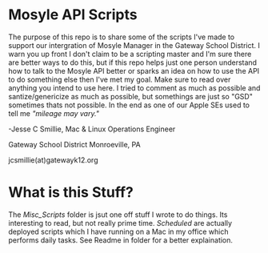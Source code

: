 # Mosyle API Scripts
The purpose of this repo is to share some of the scripts I've made to support our intergration of Mosyle Manager in the Gateway School District.  I warn you up front I don't claim to be a scripting master and I'm sure there are better ways to do this, but if this repo helps just one person understand how to talk to the Mosyle API better or sparks an idea on how to use the API to do something else then I've met my goal.  Make sure to read over anything you intend to use here.  I tried to comment as much as possible and santize/genericize as much as possible, but somethings are just so "GSD" sometimes thats not possible.  In the end as one of our Apple SEs used to tell me *"mileage may vary."*

-Jesse C Smillie, Mac & Linux Operations Engineer

Gateway School District
Monroeville, PA

jcsmillie(at)gatewayk12.org



# What is this Stuff?
The *Misc_Scripts* folder is jsut one off stuff I wrote to do things.  Its interesting to read, but not really prime time.  *Scheduled* are actually deployed scripts which I have running on a Mac in my office which performs daily tasks.  See Readme in folder for a better explaination.
 
